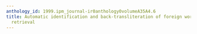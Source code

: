 ```yaml
---
anthology_id: 1999.ipm_journal-ir0anthology0volumeA35A4.6
title: Automatic identification and back-transliteration of foreign words for information
  retrieval
---
```


